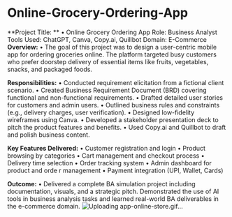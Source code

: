 # Online-Grocery-Ordering-App
**Project Title: **
	•	Online Grocery Ordering App Role: Business Analyst Tools Used: ChatGPT, Canva, Copy.ai, Quillbot Domain: E-Commerce
**Overview:**
	•	The goal of this project was to design a user-centric mobile app for ordering groceries online. The platform targeted busy customers who prefer doorstep delivery of 			essential items like fruits, vegetables, snacks, and packaged foods.

**Responsibilities:**
	•	Conducted requirement elicitation from a fictional client scenario.
	•	Created Business Requirement Document (BRD) covering functional and non-functional requirements.
	•	Drafted detailed user stories for customers and admin users.
	•	Outlined business rules and constraints (e.g., delivery charges, user verification).
	•	Designed low-fidelity wireframes using Canva.
	•	Developed a stakeholder presentation deck to pitch the product features and benefits.
	•	Used Copy.ai and Quillbot to draft and polish business content.

**Key Features Delivered:**
	•	Customer registration and login
	•	Product browsing by categories
	•	Cart management and checkout process
	•	Delivery time selection
	•	Order tracking system
	•	Admin dashboard for product and orde
r management
	•	Payment integration (UPI, Wallet, Cards)

**Outcome:**
	•	Delivered a complete BA simulation project including documentation, visuals, and a strategic pitch. Demonstrated the use of AI tools in business analysis tasks and 			learned real-world BA deliverables in the e-commerce domain.
			![Uploading app-online-store.gif…]()
